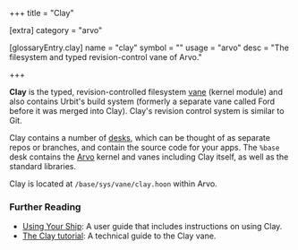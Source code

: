 +++
title = "Clay"

[extra]
category = "arvo"

[glossaryEntry.clay]
name = "clay"
symbol = ""
usage = "arvo"
desc = "The filesystem and typed revision-control vane of Arvo."

+++

**Clay** is the typed, revision-controlled filesystem [vane](/glossary/vane) (kernel module) and also contains Urbit's build system (formerly a separate vane called Ford before it was merged into Clay). Clay's revision control system is similar to Git.

Clay contains a number of [desks](/glossary/desk), which can be thought of as separate repos or branches, and contain the source code for your apps. The `%base` desk contains the [Arvo](/glossary/arvo) kernel and vanes including Clay itself, as well as the standard libraries.

Clay is located at `/base/sys/vane/clay.hoon` within Arvo.

### Further Reading

- [Using Your Ship](https://urbit.org/using/os/filesystem): A user guide that includes instructions on using Clay.
- [The Clay tutorial](/system/kernel/clay): A technical guide to the Clay vane.
